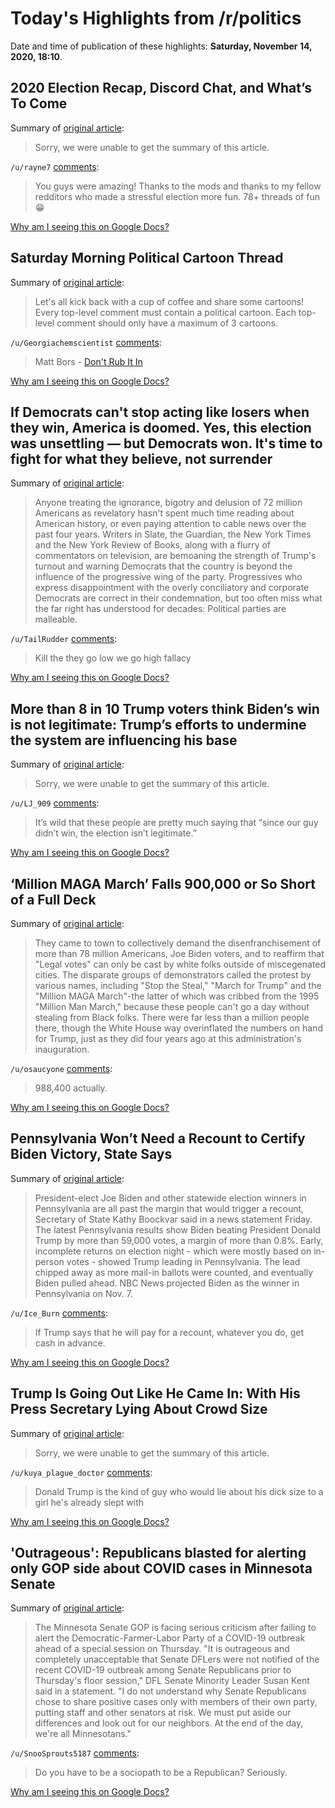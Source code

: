# Today's Highlights from /r/politics

Date and time of publication of these highlights: **Saturday, November 14, 2020, 18:10**.

## 2020 Election Recap, Discord Chat, and What’s To Come

Summary of [original article](https://www.reddit.com/r/politics/comments/ju0ni1/2020_election_recap_discord_chat_and_whats_to_come/):

> Sorry, we were unable to get the summary of this article.

`/u/rayne7` [comments](https://www.reddit.com/r/politics/comments/ju0ni1/2020_election_recap_discord_chat_and_whats_to_come/):

> You guys were amazing! Thanks to the mods and thanks to my fellow redditors who made a stressful election more fun. 78+ threads of fun 😁

[Why am I seeing this on Google Docs?](https://docs.google.com/document/d/1Dc6We63vOXIZsc0op-Bt4abqkYjXzOigalQqFxmvvbM/edit?usp=sharing)

## Saturday Morning Political Cartoon Thread

Summary of [original article](https://www.reddit.com/r/politics/comments/ju4dhx/saturday_morning_political_cartoon_thread/):

> Let's all kick back with a cup of coffee and share some cartoons! Every top-level comment must contain a political cartoon. Each top-level comment should only have a maximum of 3 cartoons.

`/u/Georgiachemscientist` [comments](https://www.reddit.com/r/politics/comments/ju4dhx/saturday_morning_political_cartoon_thread/):

> Matt Bors - [Don't Rub It In](https://www.dailykos.com/stories/2020/11/11/1995001/-Cartoon-Let-s-not-rub-it-in)

[Why am I seeing this on Google Docs?](https://docs.google.com/document/d/1Dc6We63vOXIZsc0op-Bt4abqkYjXzOigalQqFxmvvbM/edit?usp=sharing)

## If Democrats can't stop acting like losers when they win, America is doomed. Yes, this election was unsettling — but Democrats won. It's time to fight for what they believe, not surrender

Summary of [original article](https://www.salon.com/2020/11/14/if-democrats-cant-stop-acting-like-losers-when-they-win-america-is-doomed/):

> Anyone treating the ignorance, bigotry and delusion of 72 million Americans as revelatory hasn't spent much time reading about American history, or even paying attention to cable news over the past four years. Writers in Slate, the Guardian, the New York Times and the New York Review of Books, along with a flurry of commentators on television, are bemoaning the strength of Trump's turnout and warning Democrats that the country is beyond the influence of the progressive wing of the party. Progressives who express disappointment with the overly conciliatory and corporate Democrats are correct in their condemnation, but too often miss what the far right has understood for decades: Political parties are malleable.

`/u/TailRudder` [comments](https://www.reddit.com/r/politics/comments/jua4wi/if_democrats_cant_stop_acting_like_losers_when/):

> Kill the they go low we go high fallacy

[Why am I seeing this on Google Docs?](https://docs.google.com/document/d/1Dc6We63vOXIZsc0op-Bt4abqkYjXzOigalQqFxmvvbM/edit?usp=sharing)

## More than 8 in 10 Trump voters think Biden’s win is not legitimate: Trump’s efforts to undermine the system are influencing his base

Summary of [original article](https://www.washingtonpost.com/politics/2020/11/11/more-than-8-in-10-trump-voters-think-bidens-win-is-not-legitimate/):

> Sorry, we were unable to get the summary of this article.

`/u/LJ_909` [comments](https://www.reddit.com/r/politics/comments/ju8sel/more_than_8_in_10_trump_voters_think_bidens_win/):

> It’s wild that these people are pretty much saying that “since our guy didn’t win, the election isn’t legitimate.”

[Why am I seeing this on Google Docs?](https://docs.google.com/document/d/1Dc6We63vOXIZsc0op-Bt4abqkYjXzOigalQqFxmvvbM/edit?usp=sharing)

## ‘Million MAGA March’ Falls 900,000 or So Short of a Full Deck

Summary of [original article](https://www.thedailybeast.com/million-maga-march-falls-900000-or-so-short-of-a-full-dec):

> They came to town to collectively demand the disenfranchisement of more than 78 million Americans, Joe Biden voters, and to reaffirm that "Legal votes" can only be cast by white folks outside of miscegenated cities. The disparate groups of demonstrators called the protest by various names, including "Stop the Steal," "March for Trump" and the "Million MAGA March"-the latter of which was cribbed from the 1995 "Million Man March," because these people can't go a day without stealing from Black folks. There were far less than a million people there, though the White House way overinflated the numbers on hand for Trump, just as they did four years ago at this administration's inauguration.

`/u/osaucyone` [comments](https://www.reddit.com/r/politics/comments/juawuy/million_maga_march_falls_900000_or_so_short_of_a/):

> 988,400 actually.

[Why am I seeing this on Google Docs?](https://docs.google.com/document/d/1Dc6We63vOXIZsc0op-Bt4abqkYjXzOigalQqFxmvvbM/edit?usp=sharing)

## Pennsylvania Won’t Need a Recount to Certify Biden Victory, State Says

Summary of [original article](https://www.nbcphiladelphia.com/news/politics/decision-2020/pennsylvania-wont-need-a-recount-to-certify-biden-victory-state-says/2596918/):

> President-elect Joe Biden and other statewide election winners in Pennsylvania are all past the margin that would trigger a recount, Secretary of State Kathy Boockvar said in a news statement Friday. The latest Pennsylvania results show Biden beating President Donald Trump by more than 59,000 votes, a margin of more than 0.8%. Early, incomplete returns on election night - which were mostly based on in-person votes - showed Trump leading in Pennsylvania. The lead chipped away as more mail-in ballots were counted, and eventually Biden pulled ahead. NBC News projected Biden as the winner in Pennsylvania on Nov. 7.

`/u/Ice_Burn` [comments](https://www.reddit.com/r/politics/comments/ju9xz5/pennsylvania_wont_need_a_recount_to_certify_biden/):

> If Trump says that he will pay for a recount, whatever you do, get cash in advance.

[Why am I seeing this on Google Docs?](https://docs.google.com/document/d/1Dc6We63vOXIZsc0op-Bt4abqkYjXzOigalQqFxmvvbM/edit?usp=sharing)

## Trump Is Going Out Like He Came In: With His Press Secretary Lying About Crowd Size

Summary of [original article](https://www.motherjones.com/politics/2020/11/trump-is-going-out-like-he-came-in-with-his-press-secretary-lying-about-crowd-size):

> Sorry, we were unable to get the summary of this article.

`/u/kuya_plague_doctor` [comments](https://www.reddit.com/r/politics/comments/ju79zu/trump_is_going_out_like_he_came_in_with_his_press/):

> Donald Trump is the kind of guy who would lie about his dick size to a girl he's already slept with

[Why am I seeing this on Google Docs?](https://docs.google.com/document/d/1Dc6We63vOXIZsc0op-Bt4abqkYjXzOigalQqFxmvvbM/edit?usp=sharing)

## 'Outrageous': Republicans blasted for alerting only GOP side about COVID cases in Minnesota Senate

Summary of [original article](https://www.newsweek.com/outrageous-republicans-blasted-alerting-only-gop-side-about-covid-cases-minnesota-senate-1547505):

> The Minnesota Senate GOP is facing serious criticism after failing to alert the Democratic-Farmer-Labor Party of a COVID-19 outbreak ahead of a special session on Thursday. "It is outrageous and completely unacceptable that Senate DFLers were not notified of the recent COVID-19 outbreak among Senate Republicans prior to Thursday's floor session," DFL Senate Minority Leader Susan Kent said in a statement. "I do not understand why Senate Republicans chose to share positive cases only with members of their own party, putting staff and other senators at risk. We must put aside our differences and look out for our neighbors. At the end of the day, we're all Minnesotans."

`/u/SnooSprouts5187` [comments](https://www.reddit.com/r/politics/comments/ju88is/outrageous_republicans_blasted_for_alerting_only/):

> Do you have to be a sociopath to be a Republican? Seriously.

[Why am I seeing this on Google Docs?](https://docs.google.com/document/d/1Dc6We63vOXIZsc0op-Bt4abqkYjXzOigalQqFxmvvbM/edit?usp=sharing)


